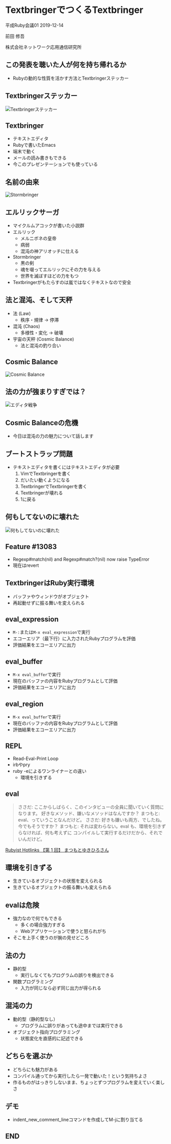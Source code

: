 # TextbringerでつくるTextbringer

平成Ruby会議01  2019-12-14




前田 修吾

株式会社ネットワーク応用通信研究所

## この発表を聴いた人が何を持ち帰れるか

* Rubyの動的な性質を活かす方法とTextbringerステッカー

## Textbringerステッカー

![Textbringerステッカー](sticker.jpg)

## Textbringer

* テキストエディタ
* Rubyで書いたEmacs
* 端末で動く
* メールの読み書きもできる
* 今このプレゼンテーションでも使っている

## 名前の由来

![Stormbringer](stormbringer.jpg)

## エルリックサーガ

* マイクルムアコックが書いた小説群
* エルリック
    * メルニボネの皇帝
    * 病弱
    * 混沌の神アリオッチに仕える
* Stormbringer
    * 黒の剣
    * 魂を啜ってエルリックにその力を与える
    * 世界を滅ぼすほどの力をもつ
* Textbringerがもたらすのは嵐ではなくテキストなので安全

## 法と混沌、そして天秤

* 法 (Law)
    * 秩序・規律 → 停滞
* 混沌 (Chaos)
    * 多様性・変化 → 破壊
* 宇宙の天秤 (Cosmic Balance)
    * 法と混沌の釣り合い

## Cosmic Balance

![Cosmic Balance](balance.png)

## 法の力が強まりすぎでは？

![エディタ戦争](editor_war.jpg)

## Cosmic Balanceの危機

* 今日は混沌の力の魅力について話します

## ブートストラップ問題

* テキストエディタを書くにはテキストエディタが必要
    1. VimでTextbringerを書く
    2. だいたい動くようになる
    3. TextbringerでTextbringerを書く
    4. Textbringerが壊れる
    5. 1に戻る

## 何もしてないのに壊れた

![何もしてないのに壊れた](textbringer_broken.png)

## Feature #13083

* Regexp#match(nil) and Regexp#match?(nil) now raise TypeError
* 現在はrevert

## TextbringerはRuby実行環境

* バッファやウィンドウがオブジェクト
* 再起動せずに振る舞いを変えられる

## eval_expression

* `M-:`または`M-x eval_expression`で実行
* エコーエリア（最下行）に入力されたRubyプログラムを評価
* 評価結果をエコーエリアに出力

## eval_buffer

* `M-x eval_buffer`で実行
* 現在のバッファの内容をRubyプログラムとして評価
* 評価結果をエコーエリアに出力

## eval_region

* `M-x eval_buffer`で実行
* 現在のバッファの内容をRubyプログラムとして評価
* 評価結果をエコーエリアに出力

## REPL

* Read-Eval-Print Loop
* irbやpry
* ruby -eによるワンライナーとの違い
    * 環境を引きずる

## eval

> ささだ: ここからしばらく、このインタビューの全員に聞いていく質問になります。
> 好きなメソッド、嫌いなメソッドはなんですか？
> まつもと: eval、っていうことなんだけど。
> ささだ: 好きも嫌いも両方、でしたね。今でもそうですか？
> まつもと: それは変わらない。eval も、環境を引きずらなければ、何も考えずに
> コンパイルして実行するだけだから、それでいんだけど。

 [Rubyist Hotlinks 【第 1 回】 まつもとゆきひろさん](https://magazine.rubyist.net/articles/0001/0001-Hotlinks.html)

## 環境を引きずる

* 生きているオブジェクトの状態を変えられる
* 生きているオブジェクトの振る舞いも変えられる

## evalは危険

* 強力なので何でもできる
    * 多くの場合強力すぎる
    * Webアプリケーションで使うと怒られがち
* そこを上手く使うのが腕の見せどころ

## 法の力

* 静的型
    * 実行しなくてもプログラムの誤りを検出できる
* 関数プログラミング
    * 入力が同じなら必ず同じ出力が得られる

## 混沌の力

* 動的型（静的型なし）
    * プログラムに誤りがあっても途中までは実行できる
* オブジェクト指向プログラミング
    * 状態変化を直感的に記述できる

## どちらを選ぶか

* どちらにも魅力がある
* コンパイル通ってから実行したら一発で動いた！という気持ちよさ
* 作るものがはっきりしないまま、ちょっとずつプログラムを変えていく楽しさ

## デモ

* indent_new_comment_lineコマンドを作成してM-jに割り当てる

## END
